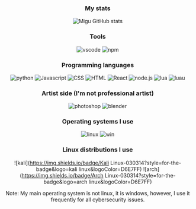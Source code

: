 <div align="center">
  
  ### My stats
  ![Migu GitHub stats](https://github-readme-stats.vercel.app/api?username=migu-star&show_icons=true&theme=transparent)

  ### Tools
  ![vscode](https://img.shields.io/badge/vscode-030314?style=for-the-badge&logo=visual-studio-code&logoColor=D6E7FF)
  ![npm](https://img.shields.io/badge/npm-030314?style=for-the-badge&logo=npm&logoColor=D6E7FF)
  
  ### Programming languages
  ![python](https://img.shields.io/badge/python-030314?style=for-the-badge&logo=python&logoColor=D6E7FF)
  ![Javascript](https://img.shields.io/badge/Javascript-030314?style=for-the-badge&logo=javascript&logoColor=D6E7FF)
  ![CSS](https://img.shields.io/badge/CSS-030314?style=for-the-badge&logo=css3&logoColor=D6E7FF)
  ![HTML](https://img.shields.io/badge/HTML-030314?style=for-the-badge&logo=html5&logoColor=D6E7FF)
  ![React](https://img.shields.io/badge/React-030314?style=for-the-badge&logo=react&logoColor=D6E7FF)
  ![node.js](https://img.shields.io/badge/Node.js-030314?style=for-the-badge&logo=node.js&logoColor=D6E7FF)
  ![lua](https://img.shields.io/badge/Lua-030314?style=for-the-badge&logo=lua&logoColor=D6E7FF)
  ![luau](https://img.shields.io/badge/LuaU-030314?style=for-the-badge&logo=roblox&logoColor=D6E7FF)
  
  ### Artist side (I'm not professional artist)
  ![photoshop](https://img.shields.io/badge/photoshop-030314?style=for-the-badge&logo=adobe-photoshop&logoColor=D6E7FF)
  ![blender](https://img.shields.io/badge/blender-030314?style=for-the-badge&logo=blender&logoColor=D6E7FF)
  
  ### Operating systems I use
  ![linux](https://img.shields.io/badge/linux-030314?style=for-the-badge&logo=linux&logoColor=D6E7FF)
  ![win](https://img.shields.io/badge/win-030314?style=for-the-badge&logo=windows&logoColor=D6E7FF)
  
  ### Linux distributions I use
  ![kali](https://img.shields.io/badge/Kali Linux-030314?style=for-the-badge&logo=kali linux&logoColor=D6E7FF)
  ![arch](https://img.shields.io/badge/Arch Linux-030314?style=for-the-badge&logo=arch linux&logoColor=D6E7FF)
  
  Note: My main operating system is not linux, it is windows, however, I use it frequently for all cybersecurity issues.
</div>
